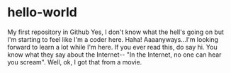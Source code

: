 # hello-world
My first repository in Github
Yes, I don't know what the hell's going on but I'm starting to feel like I'm a coder here. Haha! 
Aaaanyways...I'm looking forward to learn a lot while I'm here. If you ever read this, do say hi. You know what
they say about the Internet-- "In the Internet, no one can hear you scream".
Well, ok, I got that from a movie. 

